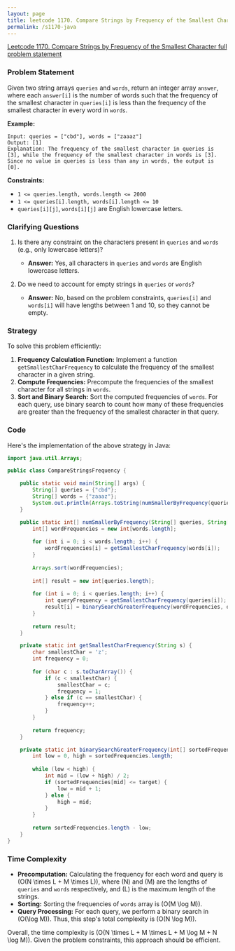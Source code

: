 ```yaml
---
layout: page
title: leetcode 1170. Compare Strings by Frequency of the Smallest Character
permalink: /s1170-java
---
```

[Leetcode 1170. Compare Strings by Frequency of the Smallest Character full problem statement](https://algoadvance.github.io/algoadvance/l1170)
### Problem Statement

Given two string arrays `queries` and `words`, return an integer array `answer`, where each `answer[i]` is the number of words such that the frequency of the smallest character in `queries[i]` is less than the frequency of the smallest character in every word in `words`.

**Example:**
```
Input: queries = ["cbd"], words = ["zaaaz"]
Output: [1]
Explanation: The frequency of the smallest character in queries is [3], while the frequency of the smallest character in words is [3]. Since no value in queries is less than any in words, the output is [0].
```

**Constraints:**
- `1 <= queries.length, words.length <= 2000`
- `1 <= queries[i].length, words[i].length <= 10`
- `queries[i][j]`, `words[i][j]` are English lowercase letters.

### Clarifying Questions

1. Is there any constraint on the characters present in `queries` and `words` (e.g., only lowercase letters)?
   - **Answer:** Yes, all characters in `queries` and `words` are English lowercase letters.
   
2. Do we need to account for empty strings in `queries` or `words`?
   - **Answer:** No, based on the problem constraints, `queries[i]` and `words[i]` will have lengths between 1 and 10, so they cannot be empty.

### Strategy

To solve this problem efficiently:
1. **Frequency Calculation Function:** Implement a function `getSmallestCharFrequency` to calculate the frequency of the smallest character in a given string.
2. **Compute Frequencies:** Precompute the frequencies of the smallest character for all strings in `words`.
3. **Sort and Binary Search:** Sort the computed frequencies of `words`. For each query, use binary search to count how many of these frequencies are greater than the frequency of the smallest character in that query.

### Code
Here's the implementation of the above strategy in Java:

```java
import java.util.Arrays;

public class CompareStringsFrequency {

    public static void main(String[] args) {
        String[] queries = {"cbd"};
        String[] words = {"zaaaz"};
        System.out.println(Arrays.toString(numSmallerByFrequency(queries, words)));
    }

    public static int[] numSmallerByFrequency(String[] queries, String[] words) {
        int[] wordFrequencies = new int[words.length];
        
        for (int i = 0; i < words.length; i++) {
            wordFrequencies[i] = getSmallestCharFrequency(words[i]);
        }
        
        Arrays.sort(wordFrequencies);
        
        int[] result = new int[queries.length];
        
        for (int i = 0; i < queries.length; i++) {
            int queryFrequency = getSmallestCharFrequency(queries[i]);
            result[i] = binarySearchGreaterFrequency(wordFrequencies, queryFrequency);
        }
        
        return result;
    }

    private static int getSmallestCharFrequency(String s) {
        char smallestChar = 'z';
        int frequency = 0;
        
        for (char c : s.toCharArray()) {
            if (c < smallestChar) {
                smallestChar = c;
                frequency = 1;
            } else if (c == smallestChar) {
                frequency++;
            }
        }
        
        return frequency;
    }

    private static int binarySearchGreaterFrequency(int[] sortedFrequencies, int target) {
        int low = 0, high = sortedFrequencies.length;
        
        while (low < high) {
            int mid = (low + high) / 2;
            if (sortedFrequencies[mid] <= target) {
                low = mid + 1;
            } else {
                high = mid;
            }
        }
        
        return sortedFrequencies.length - low;
    }
}
```

### Time Complexity

- **Precomputation:** Calculating the frequency for each word and query is \(O(N \times L + M \times L)\), where \(N\) and \(M\) are the lengths of `queries` and `words` respectively, and \(L\) is the maximum length of the strings.
- **Sorting:** Sorting the frequencies of `words` array is \(O(M \log M)\).
- **Query Processing:** For each query, we perform a binary search in \(O(\log M)\). Thus, this step's total complexity is \(O(N \log M)\).

Overall, the time complexity is \(O(N \times L + M \times L + M \log M + N \log M)\). Given the problem constraints, this approach should be efficient.